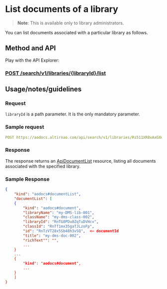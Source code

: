 # List documents of a library

> **Note**: This is available only to library administrators.

You can list documents associated with a particular library as follows.

## Method and API

Play with the API Explorer:

### [POST /search/v1/libraries/{libraryId}/list](../../../../routes/search/v1/libraries/{libraryId}/post)

## Usage/notes/guidelines

### Request

```libraryId``` is a path parameter. It is the only mandatory parameter.

### Sample request

```yaml
POST https://aodocs.altirnao.com/api/search/v1/libraries/Rs511XR8xAxGXu7nZYj/list
```

### Response

The response returns an [ApiDocumentList](../../../../types/ApiDocumentList) resource, listing all documents associated with the specified library.

### Sample Response

```json
{
    "kind": "aodocs#documentList",
    "documentList": [
    {
        "kind": "aodocs#document",
        "libraryName": "my-DMS-lib-001",
        "className": "my-dms-class-002",
        "libraryId": "RnTG8PDu8ZqTuDVHcv",
        "classId": "RnTf1mx35gaTJLzoFp",
        "id": "RnTzVT28x5Sb48h3vSQ",  <— documentId
        "title": "my-dms-doc-002",
        "richText"": "",
        ...
    }
    ...
    {
        "kind": "aodocs#document",
        ...
    }
    ]
}
```


